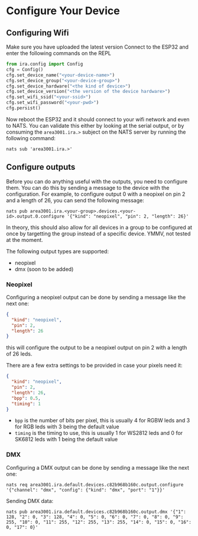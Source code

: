 # Configure Your Device

## Configuring Wifi
Make sure you have uploaded the latest version
Connect to the ESP32 and enter the following commands on the REPL
```python
from ira.config import Config
cfg = Config()
cfg.set_device_name("<your-device-name>")
cfg.set_device_group("<your-device-group>")
cfg.set_device_hardware("<the kind of device>")
cfg.set_device_version("<the version of the device hardware>")
cfg.set_wifi_ssid("<your-ssid>")
cfg.set_wifi_password("<your-pwd>")
cfg.persist()
```

Now reboot the ESP32 and it should connect to your wifi network and even to NATS. You can validate this either by 
looking at the serial output, or by consuming the `area3001.ira.>` subject on the NATS server by running the following 
command:

```commandline
nats sub 'area3001.ira.>'
```

## Configure outputs
Before you can do anything useful with the outputs, you need to configure them. You can do this by sending a message to
the device with the configuration. For example, to configure output 0 with a neopixel on pin 2 and a length of 26, you 
can send the following message:
```commandline
nats pub area3001.ira.<your-group>.devices.<your-id>.output.0.configure '{"kind": "neopixel", "pin": 2, "length": 26}'
```

In theory, this should also allow for all devices in a group to be configured at once by targetting the group instead
of a specific device. YMMV, not tested at the moment.

The following output types are supported:
- neopixel
- dmx (soon to be added)

### Neopixel
Configuring a neopixel output can be done by sending a message like the next one:
```json
{
  "kind": "neopixel",
  "pin": 2,
  "length": 26
}
```
this will configure the output to be a neopixel output on pin 2 with a length of 26 leds.

There are a few extra settings to be provided in case your pixels need it:
```json
{
  "kind": "neopixel",
  "pin": 2,
  "length": 26,
  "bpp": 0.5,
  "timing": 1
}
```
- `bpp` is the number of bits per pixel, this is usually 4 for RGBW leds and 3 for RGB leds with 3 being the default value
- `timing` is the timing to use, this is usually 1 for WS2812 leds and 0 for SK6812 leds with 1 being the default value

### DMX
Configuring a DMX output can be done by sending a message like the next one:

```shell
nats req area3001.ira.default.devices.c82b968b160c.output.configure '{"channel": "dmx", "config": {"kind": "dmx", "port": "1"}}'
```

Sending DMX data:
```shell
nats pub area3001.ira.default.devices.c82b968b160c.output.dmx '{"1": 128, "2": 0, "3": 128, "4": 0, "5": 0, "6": 0, "7": 0, "8": 0, "9": 255, "10": 0, "11": 255, "12": 255, "13": 255, "14": 0, "15": 0, "16": 0, "17": 0}'
```